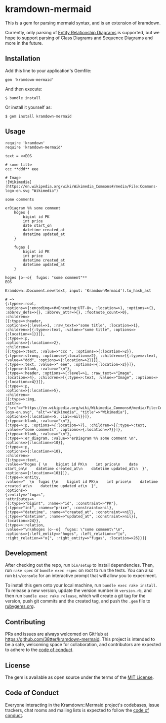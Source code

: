 # kramdown-mermaid

This is a gem for parsing mermaid syntax, and is an extension of kramdown.

Currently, only parsing of [Entity Relationship Diagrams](https://mermaid.js.org/syntax/entityRelationshipDiagram.html) is supported, but we hope to support parsing of Class Diagrams and Sequence Diagrams and more in the future.

## Installation

Add this line to your application's Gemfile:

    gem 'kramdown-mermaid'

And then execute:

    $ bundle install

Or install it yourself as:

    $ gem install kramdown-mermaid

## Usage

    require 'kramdown'
    require 'kramdown-mermaid'

    text = <<EOS

    # some title
    ccc **ddd** eee

    # Image
    ![Wikimedia](https://en.wikipedia.org/wiki/Wikimedia_Commons#/media/File:Commons-logo-en.svg "Wikimedia")

    some comments

    erDiagram %% some comment
        hoges {
            bigint id PK
            int price
            date start_on
            datetime created_at
            datetime updated_at
        }

        fugas {
            bigint id PK
            int price
            datetime created_at
            datetime updated_at
        }

    hoges |o--o{  fugas: "some comment"** 
    EOS
    
    Kramdown::Document.new(text, input: 'KramdownMermaid').to_hash_ast
    
    # => 
    {:type=>:root,
    :options=>{:encoding=>#<Encoding:UTF-8>, :location=>1, :options=>{}, :abbrev_defs=>{}, :abbrev_attr=>{}, :footnote_count=>0},
    :children=>
    [{:type=>:header,
    :options=>{:level=>1, :raw_text=>"some title", :location=>1},
    :children=>[{:type=>:text, :value=>"some title", :options=>{:location=>1}}]},
    {:type=>:p,
    :options=>{:location=>2},
    :children=>
    [{:type=>:text, :value=>"ccc ", :options=>{:location=>2}},
    {:type=>:strong, :options=>{:location=>2}, :children=>[{:type=>:text, :value=>"ddd", :options=>{:location=>2}}]},
    {:type=>:text, :value=>" eee", :options=>{:location=>2}}]},
    {:type=>:blank, :value=>"\n"},
    {:type=>:header, :options=>{:level=>1, :raw_text=>"Image", :location=>4}, :children=>[{:type=>:text, :value=>"Image", :options=>{:location=>4}}]},
    {:type=>:p,
    :options=>{:location=>5},
    :children=>
    [{:type=>:img,
    :attr=>{"src"=>"https://en.wikipedia.org/wiki/Wikimedia_Commons#/media/File:Commons-logo-en.svg", "alt"=>"Wikimedia", "title"=>"Wikimedia"},
    :options=>{:location=>5, :ial=>nil}}]},
    {:type=>:blank, :value=>"\n"},
    {:type=>:p, :options=>{:location=>7}, :children=>[{:type=>:text, :value=>"some comments", :options=>{:location=>7}}]},
    {:type=>:blank, :value=>"\n"},
    {:type=>:er_diagram, :value=>"erDiagram %% some comment \n", :options=>{:location=>10}},
    {:type=>:p,
    :options=>{:location=>10},
    :children=>
    [{:type=>:text,
    :value=>"hoges { \n    bigint id PK\n    int price\n    date start_on\n    datetime created_at\n    datetime updated_at\n  }",
    :options=>{:location=>10}}]},
    {:type=>:entity,
    :value=>"  \n  fugas {\n    bigint id PK\n    int price\n    datetime created_at\n    datetime updated_at\n  }",
    :options=>
    {:entity=>"fugas",
    :attributes=>
    [{:type=>"bigint", :name=>"id", :constraint=>"PK"},
    {:type=>"int", :name=>"price", :constraint=>nil},
    {:type=>"datetime", :name=>"created_at", :constraint=>nil},
    {:type=>"datetime", :name=>"updated_at", :constraint=>nil}],
    :location=>24}},
    {:type=>:relation,
    :value=>"\n\nhoges |o--o{  fugas: \"some comment\"\n",
    :options=>{:left_entity=>"hoges", :left_relation=>"|o", :right_relation=>"o{", :right_entity=>"fugas", :location=>26}}]}


## Development

After checking out the repo, run `bin/setup` to install dependencies. Then, run `rake spec` or `bundle exec rspec` on root to run the tests. 
You can also run `bin/console` for an interactive prompt that will allow you to experiment.

To install this gem onto your local machine, run `bundle exec rake install`. To release a new version, update the version number in `version.rb`, and then run `bundle exec rake release`, which will create a git tag for the version, push git commits and the created tag, and push the `.gem` file to [rubygems.org](https://rubygems.org).

## Contributing

PRs and issues are always welcomed on GitHub at https://github.com/38tter/kramdown-mermaid. 
This project is intended to be a safe, welcoming space for collaboration, and contributors are expected to adhere to the [code of conduct](https://github.com/[USERNAME]/kramdown-mermaid/blob/master/CODE_OF_CONDUCT.md).

## License

The gem is available as open source under the terms of the [MIT License](https://opensource.org/licenses/MIT).

## Code of Conduct

Everyone interacting in the Kramdown::Mermaid project's codebases, issue trackers, chat rooms and mailing lists is expected to follow the [code of conduct](https://github.com/[USERNAME]/kramdown-mermaid/blob/master/CODE_OF_CONDUCT.md).
